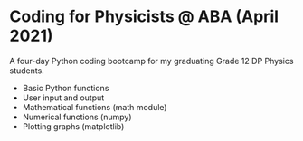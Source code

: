 # Coding for Physicists @ ABA (April 2021)
A four-day Python coding bootcamp for my graduating Grade 12 DP Physics students.
- Basic Python functions
- User input and output
- Mathematical functions (math module)
- Numerical functions (numpy)
- Plotting graphs (matplotlib)